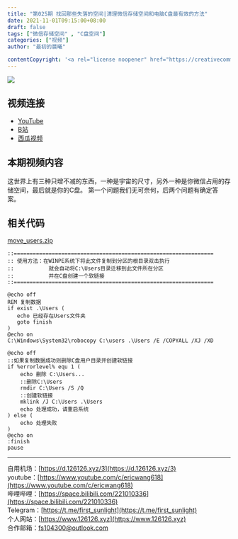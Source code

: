 ```yaml
---
title: "第025期 找回那些失落的空间|清理微信存储空间和电脑C盘最有效的方法"
date: 2021-11-01T09:15:00+08:00
draft: false
tags: ["微信存储空间" , "C盘空间"]
categories: ["视频"]
author: "最初的晨曦"

contentCopyright: '<a rel="license noopener" href="https://creativecommons.org/licenses/by-nc-sa/4.0/deed.zh" target="_blank">本文章采用 CC BY-NC-SA 4.0 许可协议</a>'
---
```


![](../../images/025/0.jpg)
	
## 视频连接
- [YouTube](https://www.youtube.com/watch?v=_ngm-0ocRqg)
- [B站](https://www.bilibili.com/video/BV1i34y1o7Bv/)
- [西瓜视频](https://www.ixigua.com/7025474587584692750)

## 本期视频内容

这世界上有三种只增不减的东西，一种是宇宙的尺寸，另外一种是你微信占用的存储空间，最后就是你的C盘。
第一个问题我们无可奈何，后两个问题有确定答案。

## 相关代码

[move_users.zip](../../images/025/move_users.zip)

```
::===============================================================
:: 使用方法：在WINPE系统下将此文件复制到分区的根目录双击执行
::           就会自动将C:\Users目录迁移到此文件所在分区
::           并在C盘创建一个软链接
::===============================================================

@echo off
REM 复制数据
if exist .\Users (
   echo 已经存在Users文件夹
   goto finish
)
@echo on
C:\Windows\System32\robocopy C:\users .\Users /E /COPYALL /XJ /XD

@echo off
::如果复制数据成功则删除C盘用户目录并创建软链接
if %errorlevel% equ 1 (
	echo 删除 C:\Users...
	::删除C:\Users
	rmdir C:\Users /S /Q
	::创建软链接
	mklink /J C:\Users .\Users
	echo 处理成功，请重启系统
) else (
	echo 处理失败
)
@echo on
:finish
pause
```

---

自用机场：[https://d.126126.xyz/3](https://d.126126.xyz/3)  
youtube：[https://www.youtube.com/c/ericwang618](https://www.youtube.com/c/ericwang618)  
哔哩哔哩：[https://space.bilibili.com/221010336](https://space.bilibili.com/221010336)  
Telegram：[https://t.me/first_sunlight](https://t.me/first_sunlight)  
个人网站：[https://www.126126.xyz](https://www.126126.xyz)  
合作邮箱：fs104300@outlook.com